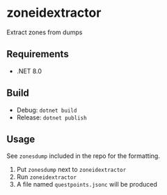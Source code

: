 # zoneidextractor

Extract zones from dumps

## Requirements

- .NET 8.0

## Build

- Debug: `dotnet build`
- Release: `dotnet publish`

## Usage

See `zonesdump` included in the repo for the formatting.

1. Put `zonesdump` next to `zoneidextractor`
2. Run `zoneidextractor`
3. A file named `questpoints.jsonc` will be produced
